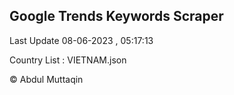 

## Google Trends Keywords Scraper 
 
Last Update 08-06-2023 , 05:17:13

Country List :
VIETNAM.json



© Abdul Muttaqin 
